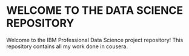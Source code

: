 # WELCOME TO THE DATA SCIENCE REPOSITORY
Welcome to the IBM Professional Data Science project repository! This repository contains all my work done in cousera.
